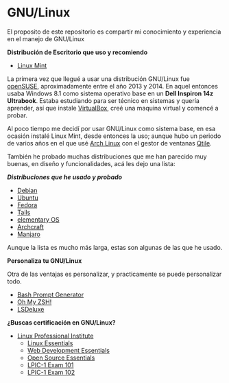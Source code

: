 # GNU/Linux
El proposito de este repositorio es compartir mi conocimiento y experiencia en el manejo de GNU/Linux

**Distribución de Escritorio que uso y recomiendo**
- [Linux Mint](https://www.linuxmint.com/)

La primera vez que llegué a usar una distribución GNU/Linux fue [openSUSE](https://www.opensuse.org/), aproximadamente entre el año 2013 y 2014. En aquel entonces usaba Windows 8.1 como sistema operativo base en un **Dell Inspiron 14z Ultrabook**. Estaba estudiando para ser técnico en sistemas y quería aprender, así que instale [VirtualBox](https://www.virtualbox.org/), creé una maquina virtual y comencé a probar.

Al poco tiempo me decidí por usar GNU/Linux como sistema base, en esa ocasión instalé Linux Mint, desde entonces la uso; aunque hubo un periodo de varios años en el que usé [Arch Linux](https://archlinux.org/) con el gestor de ventanas [Qtile](https://qtile.org/).

También he probado muchas distribuciones que me han parecido muy buenas, en diseño y funcionalidades, acá les dejo una lista:

***Distribuciones que he usado y probado***
- [Debian](https://www.debian.org/)
- [Ubuntu](https://ubuntu.com/)
- [Fedora](https://fedoraproject.org/)
- [Tails](https://tails.net/)
- [elementary OS](https://elementary.io/)
- [Archcraft](https://archcraft.io/)
- [Manjaro](https://manjaro.org/)

Aunque la lista es mucho más larga, estas son algunas de las que he usado.

**Personaliza tu GNU/Linux**

Otra de las ventajas es personalizar, y practicamente se puede personalizar todo.
- [Bash Prompt Generator](https://bash-prompt-generator.org/)
- [Oh My ZSH!](https://ohmyz.sh/)
- [LSDeluxe](https://github.com/lsd-rs/lsd)

**¿Buscas certificación en GNU/Linux?**

- [Linux Professional Institute](https://learning.lpi.org/es/)
  - [Linux Essentials](https://learning.lpi.org/pdfstore/LPI-Learning-Material-010-160-es.pdf)
  - [Web Development Essentials](https://learning.lpi.org/pdfstore/LPI-Learning-Material-030-100-es.pdf)
  - [Open Source Essentials](https://learning.lpi.org/pdfstore/LPI-Learning-Material-050-100-es.pdf)
  - [LPIC-1 Exam 101](https://learning.lpi.org/pdfstore/LPI-Learning-Material-101-500-es.pdf)
  - [LPIC-1 Exam 102](https://learning.lpi.org/pdfstore/LPI-Learning-Material-102-500-es.pdf)
